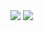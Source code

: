 <div id="header" align="left">
    <img src="https://github.com/MakarovaQA/portfolio/assets/143183722/db2d82bc-476e-4dfd-9fc1-015fd2c607e9"/>
    <img src="https://github.com/MakarovaQA/portfolio/assets/143183722/0bc51685-af11-4f0e-ba69-ddc5b91416ca"/>
</div>
